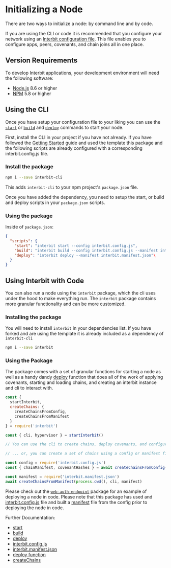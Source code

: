 # Initializing a Node

There are two ways to initialize a node: by command line and by code.

If you are using the CLI or code it is recommended that you configure
your network using an [Interbit configuration
file](/reference/interbit-cli/config.adoc). This file enables you to
configure apps, peers, covenants, and chain joins all in one place.


## Version Requirements

To develop Interbit applications, your development environment will need
the following software:

* [Node.js](https://nodejs.org/) 8.6 or higher
* [NPM](https://nodejs.org/) 5.8 or higher


## Using the CLI

Once you have setup your configuration file to your liking you can use
the [`start`](/reference/interbit-cli/start.md) or
[`build`](/reference/interbit-cli/build.md) and
[`deploy`](/reference/interbit-cli/deploy.adoc) commands to start your
node.

First, install the CLI in your project if you have not already. If you
have followed the [Getting Started](/getting-started/README.md) guide
and used the template this package and the following scripts are already
configured with a corresponding interbit.config.js file.


### Install the package

```sh
npm i --save interbit-cli
```

This adds `interbit-cli` to your npm project's `package.json` file.

Once you have added the dependency, you need to setup the start, or
build and deploy scripts in your `package.json` scripts.


### Using the package

Inside of `package.json`:

```json
{
  "scripts": {
    "start": "interbit start --config interbit.config.js",
    "build": "interbit build --config interbit.config.js --manifest interbit.manifest.json",
    "deploy": "interbit deploy --manifest interbit.manifest.json"\
  }
}
```


## Using Interbit with Code

You can also run a node using the `interbit` package, which the cli uses
under the hood to make everything run. The `interbit` package contains
more granular functionality and can be more customized.


### Installing the package

You will need to install `interbit` in your dependencies list. If you
have forked and are using the template it is already included as a
dependency of `interbit-cli`

```sh
npm i --save interbit
```

### Using the Package

The package comes with a set of granular functions for starting a node
as well as a handy dandy [deploy](../reference/interbit-cli/deploy.adoc)
function that does all of the work of applying covenants, starting and
loading chains, and creating an interbit instance and cli to interact
with.

```js
const {
  startInterbit,
  createChains: {
    createChainsFromConfig,
    createChainsFromManifest
  }
} = require('interbit')

const { cli, hypervisor } = startInterbit()

// You can use the cli to create chains, deploy covenants, and configure them from here

// ... or, you can create a set of chains using a config or manifest file

const config = require('interbit.config.js')
const { chainManifest, covenantHashes } = await createChainsFromConfig(cli, config)

const manifest = require('interbit.manifest.json')
await createChainsFromManifest(process.cwd(), cli, manifest)

```

Please check out the
[`web-auth-endpoint`](https://github.com/interbit/interbit/blob/master/packages/web-auth-endpoint/src/node.js)
package for an example of deploying a node in code. Please note that
this package has used and
[interbit.config.js](/reference/interbit-cli/config.adoc) file and built
a [manifest](/reference/interbit-cli/manifest.adoc) file from the config
prior to deploying the node in code.


Further Documentation:
- [start](../reference/interbit-cli/start.md)
- [build](../reference/interbit-cli/build.md)
- [deploy](../reference/interbit-cli/deploy.adoc)
- [interbit.config.js](../reference/interbit-cli/config.adoc)
- [interbit.manifest.json](../reference/interbit-cli/manifest.adoc)
- [deploy function](../reference/interbit/deploy.adoc)
- [createChains](../reference/interbit/createChains.adoc)
